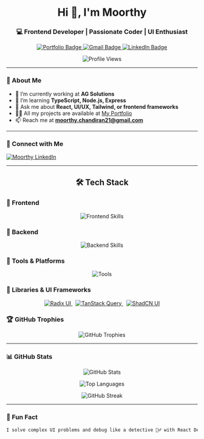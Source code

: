 <h1 align="center">Hi 👋, I'm Moorthy</h1>
<h3 align="center">
  💻 Frontend Developer | Passionate Coder | UI Enthusiast
</h3>

<p align="center">
  <a href="https://moorthyprotfolio.netlify.app" target="_blank">
    <img src="https://img.shields.io/badge/Portfolio-Visit-green?style=for-the-badge&logo=netlify" alt="Portfolio Badge"/>
  </a>
  <a href="mailto:moorthy.chandiran21@gmail.com">
    <img src="https://img.shields.io/badge/Gmail-Contact-red?style=for-the-badge&logo=gmail" alt="Gmail Badge"/>
  </a>
  <a href="https://www.linkedin.com/in/moorthy-c-982333217/" target="_blank">
    <img src="https://img.shields.io/badge/LinkedIn-Connect-blue?style=for-the-badge&logo=linkedin" alt="LinkedIn Badge"/>
  </a>
</p>

<p align="center">
  <img src="https://komarev.com/ghpvc/?username=moorthygithub&label=Profile%20views&color=0e75b6&style=flat" alt="Profile Views" />
</p>

---

### 🚀 About Me

- 🔭 I’m currently working at **AG Solutions**
- 🌱 I’m learning **TypeScript, Node.js, Express**
- 💬 Ask me about **React, UI/UX, Tailwind, or frontend frameworks**
- 👨‍💻 All my projects are available at [My Portfolio](https://moorthyprotfolio.netlify.app)
- 📫 Reach me at **moorthy.chandiran21@gmail.com**

---

### 🤝 Connect with Me
<p align="left">
  <a href="https://linkedin.com/in/moorthychandiran" target="blank">
    <img align="center" src="https://skillicons.dev/icons?i=linkedin" alt="Moorthy LinkedIn" />
  </a>
</p>

---
<h2 align="center">🛠️ Tech Stack</h2>

<h3>🚀 Frontend</h3>
<p align="center">
  <img src="https://skillicons.dev/icons?i=html,css,js,ts,react,next,redux,tailwind,bootstrap,mui" alt="Frontend Skills" />
</p>

<h3>🧩 Backend</h3>
<p align="center">
  <img src="https://skillicons.dev/icons?i=nodejs,express,mysql,python" alt="Backend Skills" />
</p>

<h3>🧰 Tools & Platforms</h3>
<p align="center">
  <img src="https://skillicons.dev/icons?i=git,github,vscode,figma,postman" alt="Tools" />
</p>

<h3>🧠 Libraries & UI Frameworks</h3>
<p align="center">
  <a href="https://www.radix-ui.com/" target="_blank">
    <img src="https://img.shields.io/badge/Radix%20UI-%23716DEA?style=for-the-badge&logo=radix-ui&logoColor=white" alt="Radix UI" />
  </a>
  &nbsp;
  <a href="https://tanstack.com/query/latest" target="_blank">
    <img src="https://img.shields.io/badge/TanStack%20Query-%23FF4154?style=for-the-badge&logo=react-query&logoColor=white" alt="TanStack Query" />
  </a>
  &nbsp;
  <a href="https://ui.shadcn.com/" target="_blank">
    <img src="https://img.shields.io/badge/ShadCN%20UI-%231a1a1a?style=for-the-badge&logo=vercel&logoColor=white" alt="ShadCN UI" />
  </a>
</p>

### 🏆 GitHub Trophies

<p align="center">
  <img 
    src="https://github-profile-trophy.vercel.app/?username=moorthygithub&theme=gruvbox&no-bg=true&no-frame=true&column=6&margin-w=10&margin-h=10&title=Stars,Followers,Commit,Issues,PullRequest,Repositories" 
    alt="GitHub Trophies"
  />
</p>

---

### 📊 GitHub Stats

<p align="center">
  <img src="https://github-readme-stats.vercel.app/api?username=moorthygithub&show_icons=true&theme=radical" alt="GitHub Stats" />
</p>
<p align="center">
  <img src="https://github-readme-stats.vercel.app/api/top-langs/?username=moorthygithub&layout=compact&theme=radical" alt="Top Languages" />
</p>
<p align="center">
  <img src="https://github-readme-streak-stats.herokuapp.com/?user=moorthygithub&theme=radical" alt="GitHub Streak" />
</p>

---

### 🧠 Fun Fact
```bash
I solve complex UI problems and debug like a detective 🕵️‍♂️ with React DevTools!

